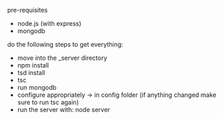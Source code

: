 pre-requisites

- node.js (with express)
- mongodb

do the following steps to get everything:

- move into the _server directory
- npm install
- tsd install
- tsc
- run mongodb
- configure appropriately -> in config folder (if anything changed make sure to run tsc again)
- run the server with: node server
